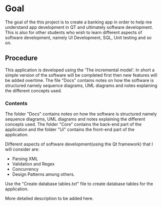 # Goal

The goal of the this project is to create a banking app in order to help me understand app development in QT and ultimately software development. This is also for other students who wish  to learn different aspects of software development, namely UI Development, SQL, Unit testing and so on.

## Procedure

This application is developed using the  'The incremental model'. In short a simple version of the software will be completed first then new features will be added overtime.
The file "Docs" contains notes on how the software is structured namely sequence diagrams, UML diagrams and notes explaining the different concepts used.

### Contents

The folder "Docs" contains notes on how the software is structured namely sequence diagrams, UML diagrams and notes explaining the different concepts used.
The folder "Core" contains the back-end part of the application and the folder "Ui" contains the front-end part of the application.

Different aspects of software development(using the Qt framework) that I will consider are:

- Parsing XML
- Validation and Regex
- Concurrency
- Design Patterns
among others.

Use the "Create database tables.txt" file to create database tables for the application.

More detailed description to be added here.